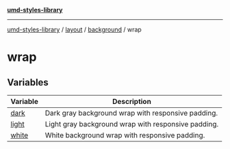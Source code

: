 [**umd-styles-library**](../../../../../README.md)

***

[umd-styles-library](../../../../../modules.md) / [layout](../../../../README.md) / [background](../../README.md) / wrap

# wrap

## Variables

| Variable | Description |
| ------ | ------ |
| [dark](variables/dark.md) | Dark gray background wrap with responsive padding. |
| [light](variables/light.md) | Light gray background wrap with responsive padding. |
| [white](variables/white.md) | White background wrap with responsive padding. |
